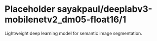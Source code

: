 # Placeholder sayakpaul/deeplabv3-mobilenetv2_dm05-float16/1
Lightweight deep learning model for semantic image segmentation.

<!-- task: image-segmentation -->
<!-- network-architecture: deeplab-mobilenetv2-dm05-coco-voc-trainval -->
<!-- dataset: pascal-voc-2012 -->
<!-- fine-tunable: false -->
<!-- license: apache-2.0 -->
